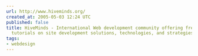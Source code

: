 ```yaml
---
url: http://www.hiveminds.org/
created_at: 2005-05-03 12:24 UTC
published: false
title: HiveMinds - International Web development community offering free help and
  tutorials on site development solutions, technologies, and strategies.
tags:
- webdesign
---
```




